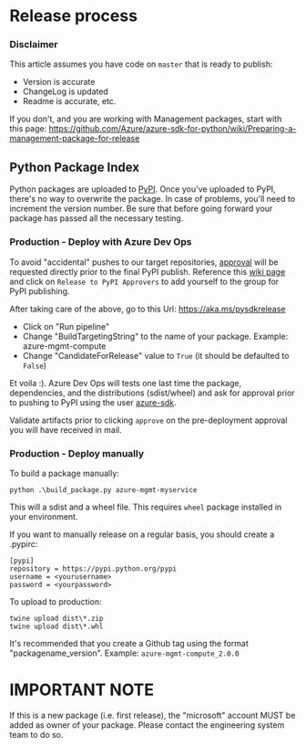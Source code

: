 # Release process

### Disclaimer
This article assumes you have code on `master` that is ready to publish:
- Version is accurate
- ChangeLog is updated
- Readme is accurate, etc.

If you don't, and you are working with Management packages, start with this page:
https://github.com/Azure/azure-sdk-for-python/wiki/Preparing-a-management-package-for-release


## Python Package Index

Python packages are uploaded to [PyPI](https://pypi.org/). Once you've uploaded to PyPI, there's no way to overwrite the package. In case of problems, you'll need to increment the version number. Be sure that before going forward your package has passed all the necessary testing.

### Production - Deploy with Azure Dev Ops

To avoid "accidental" pushes to our target repositories, [approval](https://docs.microsoft.com/en-us/azure/devops/pipelines/release/approvals/approvals?view=azure-devops) will be requested directly prior to the final PyPI publish. Reference this [wiki page](https://aka.ms/python-approval-groups) and click on `Release to PyPI Approvers` to add yourself to the group for PyPI publishing. 

After taking care of the above, go to this Url: https://aka.ms/pysdkrelease

- Click on "Run pipeline"
- Change "BuildTargetingString" to the name of your package. Example: azure-mgmt-compute
- Change "CandidateForRelease" value to `True` (it should be defaulted to `False`)

Et voila :). Azure Dev Ops will tests one last time the package, dependencies, and the distributions (sdist/wheel) and ask for approval prior to pushing to PyPI using the user [azure-sdk](https://pypi.org/user/azure-sdk/).

Validate artifacts prior to clicking `approve` on the pre-deployment approval you will have received in mail.

### Production - Deploy manually

To build a package manually:
```
python .\build_package.py azure-mgmt-myservice
```

This will a sdist and a wheel file. This requires `wheel` package installed in your environment.

If you want to manually release on a regular basis, you should create a .pypirc:
```
[pypi]
repository = https://pypi.python.org/pypi
username = <yourusername>
password = <yourpassword>
```

To upload to production:
```
twine upload dist\*.zip
twine upload dist\*.whl
```

It's recommended that you create a Github tag using the format "packagename_version". Example: `azure-mgmt-compute_2.0.0`

# IMPORTANT NOTE

If this is a new package (i.e. first release), the "microsoft" account MUST be added as owner of your package. Please contact the engineering system team to do so.